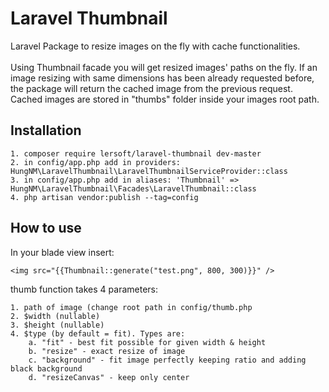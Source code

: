 # Laravel Thumbnail

Laravel Package to resize images on the fly with cache functionalities. <br/><br/>
Using Thumbnail facade you will get resized images' paths on the fly. If an image resizing with same dimensions has been already requested before, the package will return the cached image from the previous request. Cached images are stored in "thumbs" folder inside your images root path. 

## Installation

    1. composer require lersoft/laravel-thumbnail dev-master
    2. in config/app.php add in providers: HungNM\LaravelThumbnail\LaravelThumbnailServiceProvider::class
    3. in config/app.php add in aliases: 'Thumbnail' => HungNM\LaravelThumbnail\Facades\LaravelThumbnail::class
    4. php artisan vendor:publish --tag=config
    
## How to use

In your blade view insert:
    
    <img src="{{Thumbnail::generate("test.png", 800, 300)}}" />
    
thumb function takes 4 parameters:

    1. path of image (change root path in config/thumb.php
    2. $width (nullable)
    3. $height (nullable)
    4. $type (by default = fit). Types are:
        a. "fit" - best fit possible for given width & height
        b. "resize" - exact resize of image
        c. "background" - fit image perfectly keeping ratio and adding black background
        d. "resizeCanvas" - keep only center

